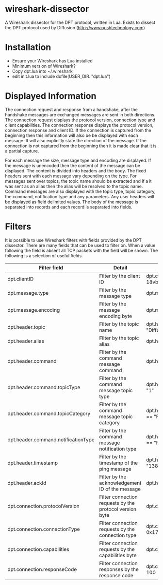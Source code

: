 wireshark-dissector
===================

A Wireshark dissector for the DPT protocol, written in Lua. Exists to dissect the DPT protocol used by Diffusion
(http://www.pushtechnology.com)


Installation
============

+ Ensure your Wireshark has Lua installed
+ Minimum version of Wireshark?
+ Copy dpt.lua into ~/.wireshark
+ edit init.lua to include dofile(USER_DIR.."dpt.lua")

Displayed Information
=====================

The connection request and response from a handshake, after the handshake messages are exchanged messages are sent in
both directions. The connection request displays the protocol version, connection type and client capabilities. The
connection response displays the protocol version, connection response and client ID. If the connection is captured
from the beginning then this information will also be be displayed with each message. It will also explicitly state the
direction of the message. If the connection is not captured from the beginning then it is made clear that it is a
partial capture.

For each message the size, message type and encoding are displayed. If the message is unencoded then the content of the
message can be displayed. The content is divided into headers and the body. The fixed headers sent with each message
vary depending on the type. For messages sent over topics, the topic name should be extracted and if a it was sent as
an alias then the alias will be resolved to the topic name. Command messages are also displayed with the topic type,
topic category, the command, notification type and any parameters. Any user headers will be displayed as field
delimited values. The body of the message is separated into records and each record is separated into fields.

Filters
=======

It is possible to use Wireshark filters with fields provided by the DPT dissector. There are many fields that can be
used to filter on. When a value following the field is absent all TCP packets with the field will be shown. The
following is a selection of useful fields.

| Filter field | Detail | Example |
| ------------ | ------ | ------- |
| dpt.clientID | Filter by the client ID | dpt.clientID == "PTLT05-18vblbnn21pig" |
| dpt.message.type | Filter by the message type | dpt.message.type == 0x15 |
| dpt.message.encoding | Filter by the message encoding byte | dpt.message.type == 0x02 |
| dpt.header.topic | Filter by the topic name | dpt.header.topic == "Diffusion/Metrics/server/clients" |
| dpt.header.alias | Filter by the topic alias | dpt.header.topic == "!2" |
| dpt.header.command | Filter by the command message command | dpt.header.command == "O" |
| dpt.header.command.topicType | Filter by the command message topic type | dpt.header.command.topicType == "1" |
| dpt.header.command.topicCategory | Filter by the command message topic category | dpt.header.command.topicCategory == "PR" |
| dpt.header.command.notificationType | Filter by the command message notification type | dpt.header.command.notificationType == "P" |
| dpt.header.timestamp | Filter by the timestamp of the ping message | dpt.header.timestamp == "1389475563726" |
| dpt.header.ackId | Filter by the acknowledgement ID of the message | dpt.header.ackId == "8" |
| dpt.connection.protocolVersion | Filter connection requests by the protocol version byte | dpt.connection.protocolVersion == 4 |
| dpt.connection.connectionType | Filter connection requests by the connection type | dpt.connection.connectionType == 0x17 |
| dpt.connection.capabilities | Filter connection requests by the capabilities byte | dpt.connection.capabilities == 0x07 |
| dpt.connection.responseCode | Filter connection responses by the response code | dpt.connection.responseCode == 100 |

